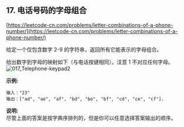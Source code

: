 **17. 电话号码的字母组合**  
---
[https://leetcode-cn.com/problems/letter-combinations-of-a-phone-number/](https://leetcode-cn.com/problems/letter-combinations-of-a-phone-number/)  

给定一个仅包含数字 2-9 的字符串，返回所有它能表示的字母组合。

给出数字到字母的映射如下（与电话按键相同）。注意 1 不对应任何字母。
![017_Telephone-keypad2](https://raw.githubusercontent.com/hollischuang/algorithm/master/images/017_Telephone-keypad2.png)  

**示例:**  

```  
输入："23"
输出：["ad", "ae", "af", "bd", "be", "bf", "cd", "ce", "cf"].
```  

**说明:**  
尽管上面的答案是按字典序排列的，但是你可以任意选择答案输出的顺序。
